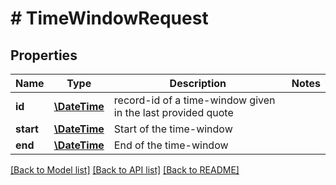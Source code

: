 # # TimeWindowRequest

## Properties

Name | Type | Description | Notes
------------ | ------------- | ------------- | -------------
**id** | [**\DateTime**](\DateTime.md) | record-id of a time-window given in the last provided quote | 
**start** | [**\DateTime**](\DateTime.md) | Start of the time-window | 
**end** | [**\DateTime**](\DateTime.md) | End of the time-window | 

[[Back to Model list]](../../README.md#documentation-for-models) [[Back to API list]](../../README.md#documentation-for-api-endpoints) [[Back to README]](../../README.md)


